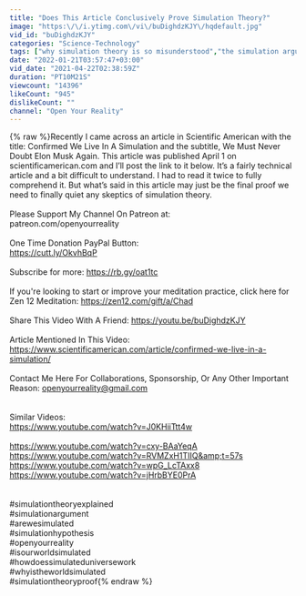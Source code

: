 ```yaml
---
title: "Does This Article Conclusively Prove Simulation Theory?"
image: "https:\/\/i.ytimg.com\/vi\/buDighdzKJY\/hqdefault.jpg"
vid_id: "buDighdzKJY"
categories: "Science-Technology"
tags: ["why simulation theory is so misunderstood","the simulation argument","simulation theory"]
date: "2022-01-21T03:57:47+03:00"
vid_date: "2021-04-22T02:38:59Z"
duration: "PT10M21S"
viewcount: "14396"
likeCount: "945"
dislikeCount: ""
channel: "Open Your Reality"
---
```

{% raw %}Recently I came across an article in Scientific American with the title: Confirmed We Live In A Simulation and the subtitle, We Must Never Doubt Elon Musk Again. This article was published April 1 on scientificamerican.com and I’ll post the link to it below. It’s a fairly technical article and a bit difficult to understand. I had to read it twice to fully comprehend it. But what’s said in this article may just be the final proof we need to finally quiet any skeptics of simulation theory. <br /><br />Please Support My Channel On Patreon at:<br />patreon.com/openyourreality <br /><br />One Time Donation PayPal Button:<br /><a rel="nofollow" target="blank" href="https://cutt.ly/OkvhBqP">https://cutt.ly/OkvhBqP</a><br /><br />Subscribe for more:  <a rel="nofollow" target="blank" href="https://rb.gy/oat1tc">https://rb.gy/oat1tc</a> <br /><br />If you're looking to start or improve your meditation practice, click here for Zen 12 Meditation:   <a rel="nofollow" target="blank" href="https://zen12.com/gift/a/Chad">https://zen12.com/gift/a/Chad</a><br /><br />Share This Video With A Friend:  <a rel="nofollow" target="blank" href="https://youtu.be/buDighdzKJY">https://youtu.be/buDighdzKJY</a> <br /><br />Article Mentioned In This Video:  <a rel="nofollow" target="blank" href="https://www.scientificamerican.com/article/confirmed-we-live-in-a-simulation/">https://www.scientificamerican.com/article/confirmed-we-live-in-a-simulation/</a><br /> <br />Contact Me Here For Collaborations, Sponsorship, Or Any Other Important Reason:  openyourreality@gmail.com<br /><br /><br />Similar Videos:<br /><a rel="nofollow" target="blank" href="https://www.youtube.com/watch?v=J0KHiiTtt4w">https://www.youtube.com/watch?v=J0KHiiTtt4w</a><br /><br /><a rel="nofollow" target="blank" href="https://www.youtube.com/watch?v=cxy-BAaYeqA">https://www.youtube.com/watch?v=cxy-BAaYeqA</a><br /><a rel="nofollow" target="blank" href="https://www.youtube.com/watch?v=RVMZxH1TIIQ&amp;t=57s">https://www.youtube.com/watch?v=RVMZxH1TIIQ&amp;t=57s</a><br /><a rel="nofollow" target="blank" href="https://www.youtube.com/watch?v=wpG_LcTAxx8">https://www.youtube.com/watch?v=wpG_LcTAxx8</a><br /><a rel="nofollow" target="blank" href="https://www.youtube.com/watch?v=jHrbBYE0PrA">https://www.youtube.com/watch?v=jHrbBYE0PrA</a><br /><br /><br />#simulationtheoryexplained<br />#simulationargument<br />#arewesimulated<br />#simulationhypothesis<br />#openyourreality<br />#isourworldsimulated<br />#howdoessimulateduniversework<br />#whyistheworldsimulated<br />#simulationtheoryproof{% endraw %}

